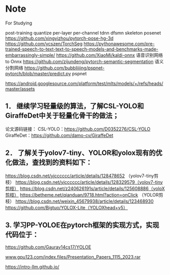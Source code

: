 # Note
For Studying

post-training quantize
per-layer per-channel
tdnn dfsmn skeleton posenet 
https://github.com/xingyizhou/pytorch-pose-hg-3d
https://github.com/ycszen/TorchSeg
https://pythonawesome.com/pre-trained-speech-to-text-text-to-speech-models-and-benchmarks-made-embarrassingly-simple/
https://github.com/XiaoMi/kaldi-onnx 语音识别网络to Onnx
https://github.com/zijundeng/pytorch-semantic-segmentation 语义分割网络
https://github.com/bubbliiiing/pspnet-pytorch/blob/master/predict.py pspnet


https://android.googlesource.com/platform/test/mlts/models/+/refs/heads/master/assets

## 1．	继续学习轻量级的算法，了解CSL-YOLO和GiraffeDet中关于轻量化骨干的做法；
论文源码链接：
CSL-YOLO：https://github.com/D0352276/CSL-YOLO
                         GiraffeDet：https://github.com/damo-cv/GiraffeDet
## 2．	了解关于yolov7-tiny、YOLOR和yolox现有的优化做法，查找到的资料如下：
https://blog.csdn.net/yjcccccc/article/details/128478652 （yolov7-tiny剪枝）
https://blog.csdn.net/yjcccccc/article/details/128329579（yolov7-tiny剪枝）
https://blog.csdn.net/z240626191s/article/details/125608886（yoloX剪枝）
https://betheme.net/qianduan/9718.html?action=onClick （YOLOR剪枝）
https://blog.csdn.net/weixin_45679938/article/details/123468930 
https://github.com/Bigtuo/YOLOX-Lite（YOLOXhead+v5）
## 3.       学习PP-YOLOE在pytorch框架的实现方式，实现代码位于：
https://github.com/Gaurav14cs17/YOLOE



www.gpu123.com/index.files/Presentation_Papers_1115_2023.rar

https://intro-llm.github.io/

